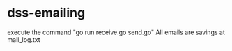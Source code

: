 # dss-emailing

execute the command "go run receive.go send.go"
All emails are savings at mail_log.txt
